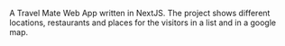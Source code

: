 A Travel Mate Web App written in NextJS. The project shows different locations, restaurants and places for the visitors in a list and in a google map.
